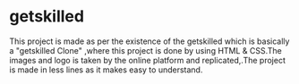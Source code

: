 # getskilled
This project is made as per the existence of the getskilled which is basically a "getskilled Clone" ,where this project is done by using HTML &amp; CSS.The images and logo is taken by the online platform and replicated,.The project is made in less lines as it makes easy to understand.
